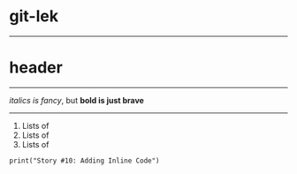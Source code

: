 # git-lek
---------------------------------------------
# header
*********************************************
*italics is fancy*, but **bold is just brave**
______________________________________________
1. Lists of
2. Lists of
3. Lists of

`print("Story #10: Adding Inline Code")`
